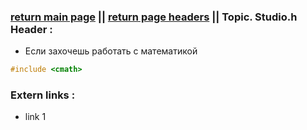 ### [return main page](../../README.md) || [return page headers](PAGE_HEADERS.md) ||  Topic. Studio.h Header :

* Если захочешь работать с математикой
```cpp
#include <cmath>
```

### Extern links :
* link 1
